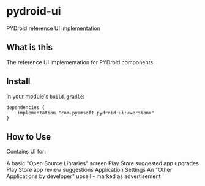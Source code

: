 # pydroid-ui
PYDroid reference UI implementation

## What is this

The reference UI implementation for PYDroid components

## Install

In your module's `build.gradle`:
```
dependencies {
    implementation "com.pyamsoft.pydroid:ui:<version>"
}
```

## How to Use

Contains UI for:

A basic "Open Source Libraries" screen
Play Store suggested app upgrades
Play Store app review suggestions
Application Settings
An "Other Applications by developer" upsell - marked as advertisement
